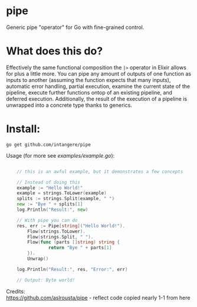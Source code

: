 # pipe
Generic pipe "operator" for Go with fine-grained control.

# What does this do?    
Effectively the same functional composition the `|>` operator in Elixir allows for plus a little more. You can pipe any amount of outputs of one function as inputs to another (assuming the function expects that many inputs), automatic error handling, partial execution, examine the current state of the pipeline, execute further functions ontop of an existing pipeline, and deferred execution. Additionally, the result of the execution of a pipeline is unwrapped into a concrete type thanks to generics.

# Install: 
```` 
go get github.com/intangere/pipe 
````    

Usage (for more see *examples/example.go*): 
````go

    // this is an awful example, but it demonstrates a few concepts

    // Instead of doing this
    example := "Hello World!"
    example = strings.ToLower(example)
    splits := strings.Split(example, " ")
    new := "Bye " + splits[1]
    log.Println("Result:", new)

    // With pipe you can do
    res, err := Pipe[string]("Hello World!").
        Flow(strings.ToLower).
        Flow(strings.Split, " ").
        Flow(func (parts []string) string {
                return "Bye " + parts[1]
        }).
        Unwrap()

    log.Println("Result:", res, "Error:", err)

    // Output: Byte world!

````
Credits:   
https://github.com/aslrousta/pipe - reflect code copied nearly 1-1 from here
